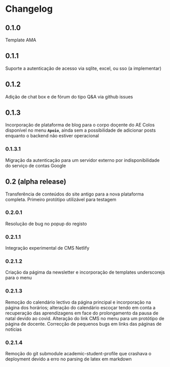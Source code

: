 # Changelog

## 0.1.0

Template AMA

## 0.1.1

Suporte a autenticação de acesso via sqlite, excel, ou sso (a implementar)

## 0.1.2

Adição de chat box e de fórum do tipo Q&A via github issues

## 0.1.3

Incorporação de plataforma de blog para o corpo doçente do AE Colos disponível no menu **`Apoio`**, ainda sem a possibilidade de adicionar posts enquanto o backend não estiver operacional

### 0.1.3.1

Migração da autenticação para um servidor externo por indisponibilidade do serviço de contas Google

## 0.2 (alpha release)

Transferência de conteúdos do site antigo para a nova plataforma completa. Primeiro protótipo utilizável para testagem

### 0.2.0.1

Resolução de bug no popup do registo

### 0.2.1.1

Integração experimental de CMS Netlify

### 0.2.1.2

Criação da págima da newsletter e incorporação de templates underscorejs para o menu

### 0.2.1.3

Remoção do calendário lectivo da página principal e incorporação na página dos horários; alteração do calendário escoçar tendo em conta a recuperação das aprendizagens em face do prolongamento da pausa de natal devido ao covid. Alteração do link CMS no menu para um protótipo de página de docente. Correcção de pequenos bugs em links das páginas de notícias

### 0.2.1.4

Remoção do git submodule academic-student-profile que crashava o deployment devido a erro no parsing de latex em markdown
